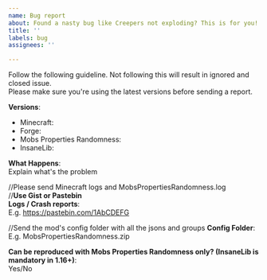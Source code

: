 ```yaml
---
name: Bug report
about: Found a nasty bug like Creepers not exploding? This is for you!
title: ''
labels: bug
assignees: ''

---
```


Follow the following guideline. Not following this will result in ignored and closed issue.  
Please make sure you're using the latest versions before sending a report.

**Versions**:
* Minecraft:  
* Forge: 
* Mobs Properties Randomness: 
* InsaneLib: 

**What Happens**:  
Explain what's the problem

//Please send Minecraft logs and MobsPropertiesRandomness.log  
//**Use Gist or Pastebin**  
**Logs / Crash reports**:  
E.g. https://pastebin.com/1AbCDEFG

//Send the mod's config folder with all the jsons and groups
**Config Folder**:  
E.g. MobsPropertiesRandomness.zip

**Can be reproduced with Mobs Properties Randomness only? (InsaneLib is mandatory in 1.16+)**:  
Yes/No
